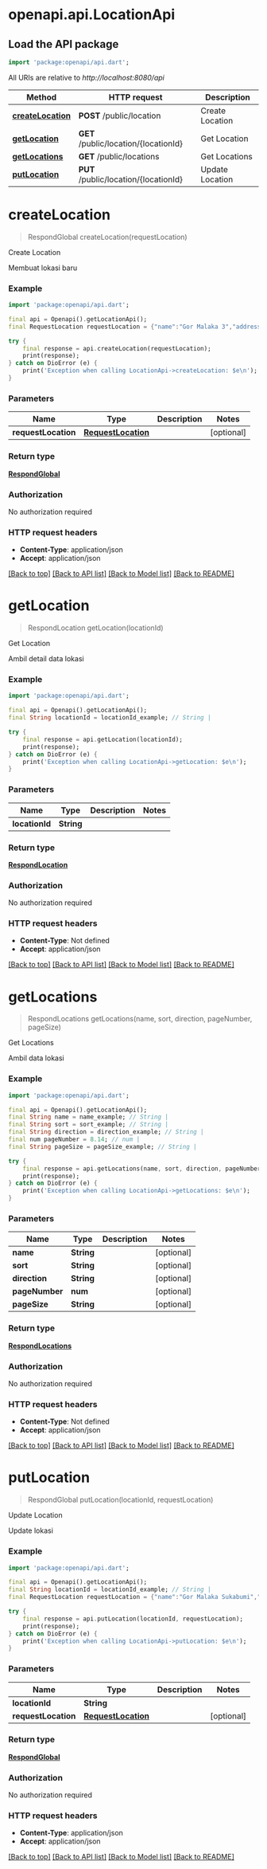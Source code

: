 # openapi.api.LocationApi

## Load the API package
```dart
import 'package:openapi/api.dart';
```

All URIs are relative to *http://localhost:8080/api*

Method | HTTP request | Description
------------- | ------------- | -------------
[**createLocation**](LocationApi.md#createlocation) | **POST** /public/location | Create Location
[**getLocation**](LocationApi.md#getlocation) | **GET** /public/location/{locationId} | Get Location
[**getLocations**](LocationApi.md#getlocations) | **GET** /public/locations | Get Locations
[**putLocation**](LocationApi.md#putlocation) | **PUT** /public/location/{locationId} | Update Location


# **createLocation**
> RespondGlobal createLocation(requestLocation)

Create Location

Membuat lokasi baru

### Example
```dart
import 'package:openapi/api.dart';

final api = Openapi().getLocationApi();
final RequestLocation requestLocation = {"name":"Gor Malaka 3","address":"Jl. Tamaghdfgn Malaka Selatan 2D","mobilePhone":"089938849","route":"route","urlMaps":"https://www.google.com/maps/place/6%C2%B043'19.5%22S+106%C2%B048'56.4%22E/@-6.72207,106.8130771,17z/data=!3m1!4b1!4m4!3m3!8m2!3d-6.72207!4d106.815652?entry=ttu"}; // RequestLocation | 

try {
    final response = api.createLocation(requestLocation);
    print(response);
} catch on DioError (e) {
    print('Exception when calling LocationApi->createLocation: $e\n');
}
```

### Parameters

Name | Type | Description  | Notes
------------- | ------------- | ------------- | -------------
 **requestLocation** | [**RequestLocation**](RequestLocation.md)|  | [optional] 

### Return type

[**RespondGlobal**](RespondGlobal.md)

### Authorization

No authorization required

### HTTP request headers

 - **Content-Type**: application/json
 - **Accept**: application/json

[[Back to top]](#) [[Back to API list]](../README.md#documentation-for-api-endpoints) [[Back to Model list]](../README.md#documentation-for-models) [[Back to README]](../README.md)

# **getLocation**
> RespondLocation getLocation(locationId)

Get Location

Ambil detail data lokasi 

### Example
```dart
import 'package:openapi/api.dart';

final api = Openapi().getLocationApi();
final String locationId = locationId_example; // String | 

try {
    final response = api.getLocation(locationId);
    print(response);
} catch on DioError (e) {
    print('Exception when calling LocationApi->getLocation: $e\n');
}
```

### Parameters

Name | Type | Description  | Notes
------------- | ------------- | ------------- | -------------
 **locationId** | **String**|  | 

### Return type

[**RespondLocation**](RespondLocation.md)

### Authorization

No authorization required

### HTTP request headers

 - **Content-Type**: Not defined
 - **Accept**: application/json

[[Back to top]](#) [[Back to API list]](../README.md#documentation-for-api-endpoints) [[Back to Model list]](../README.md#documentation-for-models) [[Back to README]](../README.md)

# **getLocations**
> RespondLocations getLocations(name, sort, direction, pageNumber, pageSize)

Get Locations

Ambil data lokasi 

### Example
```dart
import 'package:openapi/api.dart';

final api = Openapi().getLocationApi();
final String name = name_example; // String | 
final String sort = sort_example; // String | 
final String direction = direction_example; // String | 
final num pageNumber = 8.14; // num | 
final String pageSize = pageSize_example; // String | 

try {
    final response = api.getLocations(name, sort, direction, pageNumber, pageSize);
    print(response);
} catch on DioError (e) {
    print('Exception when calling LocationApi->getLocations: $e\n');
}
```

### Parameters

Name | Type | Description  | Notes
------------- | ------------- | ------------- | -------------
 **name** | **String**|  | [optional] 
 **sort** | **String**|  | [optional] 
 **direction** | **String**|  | [optional] 
 **pageNumber** | **num**|  | [optional] 
 **pageSize** | **String**|  | [optional] 

### Return type

[**RespondLocations**](RespondLocations.md)

### Authorization

No authorization required

### HTTP request headers

 - **Content-Type**: Not defined
 - **Accept**: application/json

[[Back to top]](#) [[Back to API list]](../README.md#documentation-for-api-endpoints) [[Back to Model list]](../README.md#documentation-for-models) [[Back to README]](../README.md)

# **putLocation**
> RespondGlobal putLocation(locationId, requestLocation)

Update Location

Update lokasi

### Example
```dart
import 'package:openapi/api.dart';

final api = Openapi().getLocationApi();
final String locationId = locationId_example; // String | 
final RequestLocation requestLocation = {"name":"Gor Malaka Sukabumi","address":"Jl. Tamaghdfgn Malaka Selatan 2D","mobilePhone":"089938849","route":"route","urlMaps":"https://www.google.com/maps/place/6%C2%B043'19.5%22S+106%C2%B048'56.4%22E/@-6.72207,106.8130771,17z/data=!3m1!4b1!4m4!3m3!8m2!3d-6.72207!4d106.815652?entry=ttu"}; // RequestLocation | 

try {
    final response = api.putLocation(locationId, requestLocation);
    print(response);
} catch on DioError (e) {
    print('Exception when calling LocationApi->putLocation: $e\n');
}
```

### Parameters

Name | Type | Description  | Notes
------------- | ------------- | ------------- | -------------
 **locationId** | **String**|  | 
 **requestLocation** | [**RequestLocation**](RequestLocation.md)|  | [optional] 

### Return type

[**RespondGlobal**](RespondGlobal.md)

### Authorization

No authorization required

### HTTP request headers

 - **Content-Type**: application/json
 - **Accept**: application/json

[[Back to top]](#) [[Back to API list]](../README.md#documentation-for-api-endpoints) [[Back to Model list]](../README.md#documentation-for-models) [[Back to README]](../README.md)

